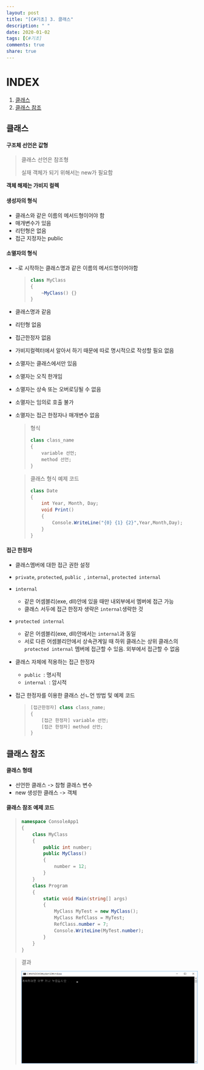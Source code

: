 ```yaml
---
layout: post
title: "[C#기초] 3. 클래스"
description: " "
date: 2020-01-02
tags: [C#기초]
comments: true
share: true
---
```


# INDEX

1. [클래스](#클래스)
2. [클래스 참조](#클래스-참조)





## 클래스

#### 구조체 선언은 값형

> 클래스 선언은 참조형
>
> 실재 객체가 되기 위해서는 new가 필요함

**객체 해제는 가비지 컬렉**



#### 생성자의 형식

* 클래스와 같은 이름의 메서드형이어야 함
* 매개변수가 있음
* 리턴형은 없음
* 접근 지정자는 public



#### 소멸자의 형식

* `~`로 시작하는 클래스명과 같은 이름의 메서드명이어야함

  > ```c#
  > class MyClass
  > {
  > 	~MyClass() {}
  > }
  > ```

* 클래스명과 같음

* 리턴형 없음

* 접근한정자 없음

* 가비지컬렉터에서 알아서 하기 때문에 따로 명시적으로 작성할 필요 없음

* 소멸자는 클래스에서만 있음

* 소멸자는 오직 한개임

* 소멸자는 상속 또는 오버로딩될 수 없음

* 소멸자는 임의로 호출 불가

* 소멸자는 접근 한정자나 매개변수 없음

  > 형식
  >
  > ```c#
  > class class_name
  > {
  >     variable 선언;
  >     method 선언;
  > }
  > ```

  > 클래스 형식 예제 코드
  >
  > ```c#
  > class Date
  > {
  >     int Year, Month, Day;
  >     void Print()
  >     {
  >         Console.WriteLine("{0} {1} {2}",Year,Month,Day);
  >     }
  > }
  > ```



#### 접근 한정자

* 클래스멤버에 대한 접근 권한 설정

* `private`, `protected`, `public `, `internal`, `protected internal`

* `internal`

  * 같은 어셈블리(exe, dll)안에 있을 때만 내외부에서 멤버에 접근 가능
  * 클래스 서두에 접근 한정자 생략은 `internal`생략한 것

* `protected internal`

  * 같은 어셈블리(exe, dll)안에서는 `internal`과 동일
  * 서로 다른 어셈블리안에서 상속관계일 때 하위 클래스는 상위 클래스의 `protected internal` 멤버에 접근할 수 있음. 외부에서 접근할 수 없음

* 클래스 자체에 적용하는 접근 한정자

  * `public `: 명시적
  * `internal `: 암시적

* 접근 한정자를 이용한 클래스 선ㄴ언 방법 및 예제 코드

  > ```c#
  > [접근한정자] class class_name;
  > {
  >     [접근 한정자] variable 선언;
  >     [접근 한정자] method 선언;
  > }
  > ```

  

## 클래스 참조

#### 클래스 형태

* 선언한 클래스 -> 참형 클래스 변수
* new 생성한 클래스 -> 객체



#### 클래스 참조 예제 코드

> ```c#
> namespace ConsoleApp1
> {
>     class MyClass
>     {
>         public int number;
>         public MyClass()
>         {
>             number = 12;
>         }
>     }
>     class Program
>     {
>         static void Main(string[] args)
>         {
>             MyClass MyTest = new MyClass();
>             MyClass RefClass = MyTest;
>             RefClass.number = 7;
>             Console.WriteLine(MyTest.number);
>         }
>     }
> }
> ```

> 결과
>
> ![image](images/클래스_1.png)



